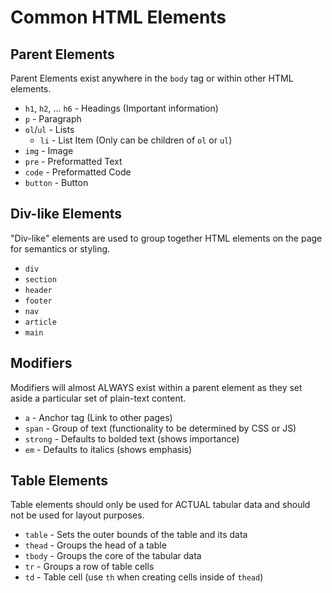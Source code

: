 # Common HTML Elements


## Parent Elements

Parent Elements exist anywhere in the `body` tag or within other HTML elements.

* `h1`, `h2`, ... `h6` - Headings (Important information)
* `p` - Paragraph
* `ol`/`ul` - Lists
  * `li` - List Item (Only can be children of `ol` or `ul`)
* `img` - Image
* `pre` - Preformatted Text
* `code` - Preformatted Code
* `button` - Button

## Div-like Elements

"Div-like" elements are used to group together HTML elements on the page for semantics or styling.

* `div`
* `section`
* `header`
* `footer`
* `nav`
* `article`
* `main`

## Modifiers

Modifiers will almost ALWAYS exist within a parent element as they set aside a particular set of plain-text content.

* `a` - Anchor tag (Link to other pages)
* `span` - Group of text (functionality to be determined by CSS or JS)
* `strong` - Defaults to bolded text (shows importance)
* `em` - Defaults to italics (shows emphasis)

## Table Elements

Table elements should only be used for ACTUAL tabular data and should not be used for layout purposes.

* `table` - Sets the outer bounds of the table and its data
* `thead` - Groups the head of a table
* `tbody` - Groups the core of the tabular data
* `tr` - Groups a row of table cells
* `td` - Table cell (use `th` when creating cells inside of `thead`)

